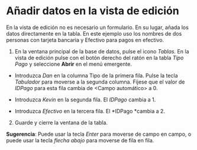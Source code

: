 
# Añadir datos en la vista de edición

En la vista de edición no es necesario un formulario. En su lugar, añada los datos directamente en la tabla. En este ejemplo uso los nombres de dos personas con tarjeta bancaria y Efectivo para pagos en efectivo.

1. En la ventana principal de la base de datos, pulse el icono *Tablas.* En la vista de edición pulse con el botón derecho del ratón en la tabla *Tipo Pago* y seleccione **Abrir** en el menú emergente.

- Introduzca *Dan* en la columna Tipo de la primera fila. Pulse la tecla *Tabulador* para moverse a la segunda columna. Fíjese que el valor de *IDPago* para esta fila cambia de &lt;Campo automático&gt; a 0.

- Introduzca *Kevin* en la segunda fila. El *IDPago* cambia a 1.

- Introduzca *Efectivo* en la tercera fila. El *IDPago *cambia a 2.

2. Guarde y cierre la ventana de la tabla.

**Sugerencia**: Puede usar la tecla *Enter* para moverse de campo en campo, o puede usar la tecla *flecha abajo* para moverse de fila en fila.

